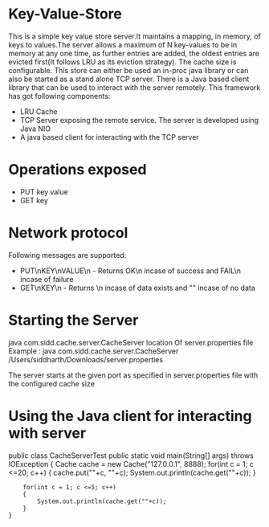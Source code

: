 # Key-Value-Store
This is a simple key value store server.It maintains a mapping, in memory, of keys to values.The server allows a maximum of N key-values to be in memory at any one time, as further entries are added, the oldest entries are evicted first(It follows LRU as its eviction strategy). The cache size is configurable.
This store can either be used an in-proc java library or can also be started as a stand alone TCP server. There is a Java based client library that can be used to interact with the server remotely.
This framework has got following components:
* LRU Cache 
* TCP Server exposing the remote service. The server is developed using Java NIO
* A java based client for interacting with the TCP server

# Operations exposed
* PUT key value
* GET key
    
# Network protocol
Following messages are supported:
* PUT\nKEY\nVALUE\n - Returns OK\n incase of success and FAIL\n incase of failure
* GET\nKEY\n - Returns <VALUE>\n incase of data exists and "" incase of no data
  

# Starting the Server
java com.sidd.cache.server.CacheServer  location Of server.properties file
Example : java com.sidd.cache.server.CacheServer /Users/siddharth/Downloads/server.properties

The server starts at the given port as specified in server.properties file with the configured cache size

# Using the Java client for interacting with server
   public class CacheServerTest 
    public static void main(String[] args) throws IOException {
        Cache cache = new Cache("127.0.0.1", 8888);
        for(int c = 1; c <=20; c++)
        {
            cache.put(""+c, ""+c);
            System.out.println(cache.get(""+c));
        }

        for(int c = 1; c <=5; c++)
        {
            System.out.println(cache.get(""+c));
        }
    }
